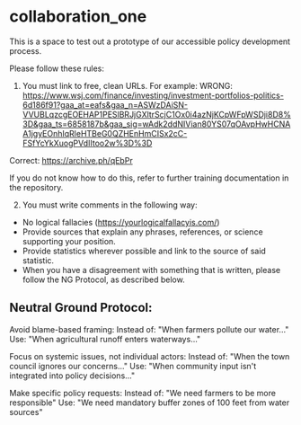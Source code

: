 # collaboration_one

This is a space to test out a prototype of our accessible policy development process. 

Please follow these rules: 

1) You must link to free, clean URLs. For example: 
WRONG: https://www.wsj.com/finance/investing/investment-portfolios-politics-6d186f91?gaa_at=eafs&gaa_n=ASWzDAiSN-VVUBLqzcgEOEHAP1PESlBRJjGXltrScjC1Ox0i4azNjKCpWFpWSDji8D8%3D&gaa_ts=6858187b&gaa_sig=wAdk2ddNIVian80YS07qOAvpHwHCNAA1jgyEOnhIqRleHTBeG0QZHEnHmCISx2cC-FSfYcYkXuogPVdIItoo2w%3D%3D

Correct: https://archive.ph/qEbPr

If you do not know how to do this, refer to further training documentation in the repository.  

2) You must write comments in the following way: 
- No logical fallacies (https://yourlogicalfallacyis.com/)
- Provide sources that explain any phrases, references, or science supporting your position. 
- Provide statistics wherever possible and link to the source of said statistic.
- When you have a disagreement with something that is written, please follow the NG Protocol, as described below. 

## Neutral Ground Protocol:
Avoid blame-based framing: 
Instead of: "When farmers pollute our water..."
Use: "When agricultural runoff enters waterways..."

Focus on systemic issues, not individual actors: 
Instead of: "When the town council ignores our concerns..."
Use: "When community input isn't integrated into policy decisions..."

Make specific policy requests: 
Instead of: "We need farmers to be more responsible"
Use: "We need mandatory buffer zones of 100 feet from water sources"
